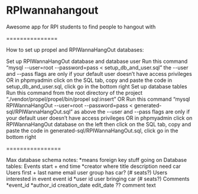 RPIwannahangout
===============

Awesome app for RPI students to find people to hangout with

===============

How to set up propel and RPIWannaHangOut databases:

Set up RPIWannaHangOut database and database user
	Run this command “mysql --user=root --password=pass < setup_db_and_user.sql”
		the --user and --pass flags are only if your default user doesn’t have
		access privileges
	OR in phpmyadmin click on the SQL tab, copy and paste the code in
	setup_db_and_user.sql, click go in the bottom right
Set up database tables
	Run this command from the root directory of the project
	“./vendor/propel/propel/bin/propel sql:insert”
	OR Run this command “mysql RPIWannaHangOut --user=root --password=pass <
	generated-sql/RPIWannaHangOut.sql”
		as above the --user and --pass flags are only if your default user
		doesn’t have access privileges
	OR in phpmyadmin click on RPIWannaHangOut database on the left then click
	on the SQL tab, copy and paste the code in generated-sql/RPIWannaHangOut.sql,
	click go in the bottom right

================


Max database schema notes:
*means foreign key stuff going on
Database tables:
	Events
		start + end time
		*creator
		where
		title
		description
		need car
	Users
		first + last name
		email
		user group
		has car? (# seats?)
	Users interested in event
		event id
		*user id
		user bringing car (# seats?)
	Comments
		*event_id
		*author_id
		creation_date
		edit_date ??
		comment text